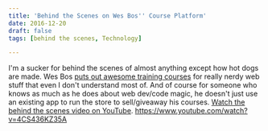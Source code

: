 ```yaml
---
title: 'Behind the Scenes on Wes Bos'' Course Platform'
date: 2016-12-20
draft: false
tags: [behind the scenes, Technology]

---
```


I'm a sucker for behind the scenes of almost anything except how hot dogs are made. Wes Bos [puts out awesome training courses](http://wesbos.com/courses/) for really nerdy web stuff that even I don't understand most of. And of course for someone who knows as much as he does about web dev/code magic, he doesn't just use an existing app to run the store to sell/giveaway his courses. [Watch the behind the scenes video on YouTube](https://www.youtube.com/watch?v=4CS436KZ35A). https://www.youtube.com/watch?v=4CS436KZ35A